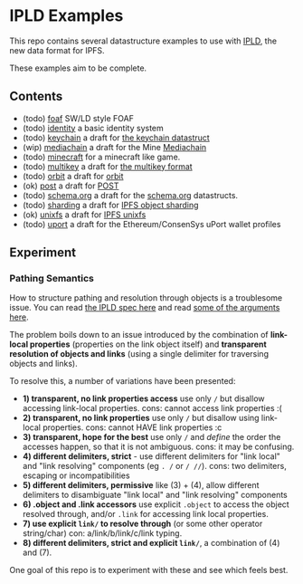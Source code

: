 # IPLD Examples

This repo contains several datastructure examples to use with [IPLD](//github.com/ipfs/specs/blob/ipld-spec/merkledag/ipld.md), the new data format for IPFS.

These examples aim to be complete.

## Contents

- (todo) [foaf](foaf) SW/LD style FOAF
- (todo) [identity](identity) a basic identity system
- (todo) [keychain](keychain) a draft for [the keychain datastruct](//github.com/ipfs/specs/tree/master/keychain)
- (wip) [mediachain](mediachain) a draft for the Mine [Mediachain](//medium.com/mine-labs/mediachain-483f49cbe37a)
- (todo) [minecraft](minecraft) for a minecraft like game.
- (todo) [multikey](multikey) a draft for [the multikey format](//github.com/jbenet/multikey)
- (todo) [orbit](orbit) a draft for [orbit](//github.com/haadcode/anonymous-networks)
- (ok) [post](post) a draft for [POST](//github.com/ipfs/POST)
- (todo) [schema.org](schema.org) a draft for the [schema.org](//schema.org) datastructs.
- (todo) [sharding](sharding) a draft for [IPFS object sharding](//github.com/ipfs/notes/issues/76)
- (ok) [unixfs](unixfs) a draft for [IPFS unixfs](//github.com/ipfs/specs/tree/master/unixfs)
- (todo) [uport](uport) a draft for the Ethereum/ConsenSys uPort wallet profiles


## Experiment

### Pathing Semantics

How to structure pathing and resolution through objects is a troublesome issue. You can read [the IPLD spec here](https://github.com/ipfs/specs/blob/ipld-spec/merkledag/ipld.md) and read [some of the arguments here](https://github.com/ipfs/specs/pull/37).

The problem boils down to an issue introduced by the combination of **link-local properties** (properties on the link object itself) and **transparent resolution of objects and links** (using a single delimiter for traversing objects and links).

To resolve this, a number of variations have been presented:

- **1) transparent, no link properties access** use only `/` but disallow accessing link-local properties. cons: cannot access link properties :(
- **2) transparent, no link properties** use only `/` but disallow using link-local properties. cons: cannot HAVE link properties :c
- **3) transparent, hope for the best** use only `/` and _define_ the order the accesses happen, so that it is not ambiguous. cons: it may be confusing.
- **4) different delimiters, strict** - use different delimiters for "link local" and "link resolving" components (eg `. /` or `/ //`). cons: two delimiters, escaping or incompatibilities
- **5) different delimiters, permissive** like (3) + (4), allow different delimiters to disambiguate "link local" and "link resolving" components
- **6) .object and .link accessors** use explicit `.object` to access the object resolved through, and/or `.link` for accessing link local properties.
- **7) use explicit `link/` to resolve through** (or some other operator string/char) con: a/link/b/link/c/link typing.
- **8) different delimiters, strict and explicit `link/`**, a combination of (4) and (7).

One goal of this repo is to experiment with these and see which feels best.
